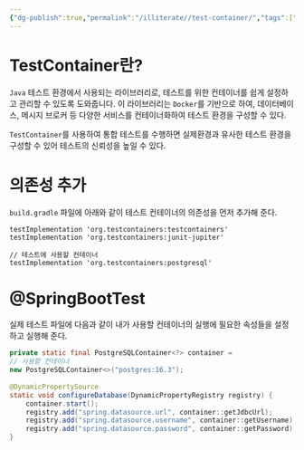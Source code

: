 ```yaml
---
{"dg-publish":true,"permalink":"/illiterate//test-container/","tags":["test","testcontainer"],"noteIcon":"","created":"2025-02-26T23:12:00","updated":"2025-02-26T23:12:46+09:00"}
---
```


# TestContainer란?

`Java` 테스트 환경에서 사용되는 라이브러리로, 테스트를 위한 컨테이너를 쉽게 설정하고 관리할 수 있도록 도와줍니다. 이 라이브러리는 `Docker`를 기반으로 하여, 데이터베이스, 메시지 브로커 등 다양한 서비스를 컨테이너화하여 테스트 환경을 구성할 수 있다.

`TestContainer`를 사용하여 통합 테스트를 수행하면 실제환경과 유사한 테스트 환경을 구성할 수 있어 테스트의 신뢰성을 높일 수 있다.

# 의존성 추가

`build.gradle` 파일에 아래와 같이 테스트 컨테이너의 의존성을 먼저 추가해 준다.

```
testImplementation 'org.testcontainers:testcontainers'  
testImplementation 'org.testcontainers:junit-jupiter'

// 테스트에 사용할 컨테이너
testImplementation 'org.testcontainers:postgresql'
```

# @SpringBootTest

실제 테스트 파일에 다음과 같이 내가 사용할 컨테이너의 실행에 필요한 속성들을 설정하고 실행해 준다.

```java
private static final PostgreSQLContainer<?> container = 
// 사용할 컨테이너
new PostgreSQLContainer<>("postgres:16.3");  
  
@DynamicPropertySource  
static void configureDatabase(DynamicPropertyRegistry registry) {  
    container.start();  
    registry.add("spring.datasource.url", container::getJdbcUrl);  
    registry.add("spring.datasource.username", container::getUsername);  
    registry.add("spring.datasource.password", container::getPassword);  
}
```